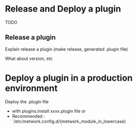 # Release and Deploy a plugin

TODO  
## Release a plugin
Explain release a plugin (make release, generated .plugin file)

What about version, etc 

# Deploy a plugin in a production environment
Deploy the .plugin file 

- with plugins.install xxxx.plugin file
or
- Recommended : `/etc/metwork.config.d/{metwork_module_in_lowercase}